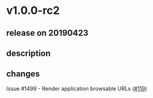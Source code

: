 # v1.0.0-rc2

## release on 20190423

## description

## changes

Issue #1499 - Render application browsable URLs (<a class="issue-link js-issue-link" data-error-text="Failed to load title" data-id="436294268" data-permission-text="Title is private" data-url="https://github.com/argoproj/argo-cd-ui/issues/119" data-hovercard-type="pull_request" data-hovercard-url="/argoproj/argo-cd-ui/pull/119/hovercard" href="https://github.com/argoproj/argo-cd-ui/pull/119">#119</a>)

